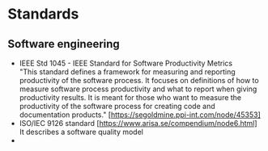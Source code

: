# Standards

## Software engineering 

* IEEE Std 1045 - IEEE Standard for Software Productivity Metrics  
  "This standard defines a framework for measuring and reporting productivity of the software process. 
   It focuses on definitions of how to measure software process productivity and what to report when giving productivity results.
   It is meant for those who want to measure the productivity of the software process for creating code and documentation products." [https://segoldmine.ppi-int.com/node/45353]
*  ISO/IEC 9126 standard [https://www.arisa.se/compendium/node6.html]  
   It describes a software quality model
*  
